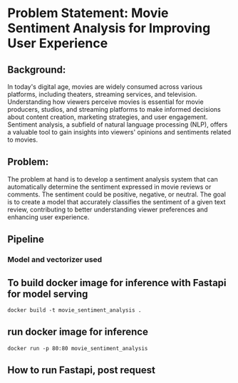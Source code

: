# Problem Statement: Movie Sentiment Analysis for Improving User Experience

## Background:
In today's digital age, movies are widely consumed across various platforms, including theaters, streaming services, and television. Understanding how viewers perceive movies is essential for movie producers, studios, and streaming platforms to make informed decisions about content creation, marketing strategies, and user engagement. Sentiment analysis, a subfield of natural language processing (NLP), offers a valuable tool to gain insights into viewers' opinions and sentiments related to movies.

## Problem:
The problem at hand is to develop a sentiment analysis system that can automatically determine the sentiment expressed in movie reviews or comments. The sentiment could be positive, negative, or neutral. The goal is to create a model that accurately classifies the sentiment of a given text review, contributing to better understanding viewer preferences and enhancing user experience.

## Pipeline
### Model and vectorizer used

## To build docker image for inference with Fastapi for model serving
`docker build -t movie_sentiment_analysis .`

## run docker image for inference 
`docker run -p 80:80 movie_sentiment_analysis`

## How to run Fastapi, post request